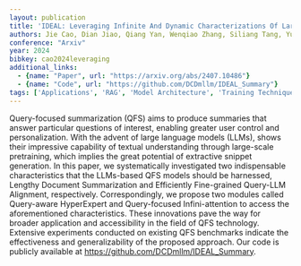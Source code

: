 ```yaml
---
layout: publication
title: 'IDEAL: Leveraging Infinite And Dynamic Characterizations Of Large Language Models For Query-focused Summarization'
authors: Jie Cao, Dian Jiao, Qiang Yan, Wenqiao Zhang, Siliang Tang, Yueting Zhuang
conference: "Arxiv"
year: 2024
bibkey: cao2024leveraging
additional_links:
  - {name: "Paper", url: "https://arxiv.org/abs/2407.10486"}
  - {name: "Code", url: "https://github.com/DCDmllm/IDEAL_Summary"}
tags: ['Applications', 'RAG', 'Model Architecture', 'Training Techniques', 'Attention Mechanism', 'Has Code', 'Pretraining Methods']
---
```

Query-focused summarization (QFS) aims to produce summaries that answer
particular questions of interest, enabling greater user control and
personalization. With the advent of large language models (LLMs), shows their
impressive capability of textual understanding through large-scale pretraining,
which implies the great potential of extractive snippet generation. In this
paper, we systematically investigated two indispensable characteristics that
the LLMs-based QFS models should be harnessed, Lengthy Document Summarization
and Efficiently Fine-grained Query-LLM Alignment, respectively.
Correspondingly, we propose two modules called Query-aware HyperExpert and
Query-focused Infini-attention to access the aforementioned characteristics.
These innovations pave the way for broader application and accessibility in the
field of QFS technology. Extensive experiments conducted on existing QFS
benchmarks indicate the effectiveness and generalizability of the proposed
approach. Our code is publicly available at
https://github.com/DCDmllm/IDEAL_Summary.
